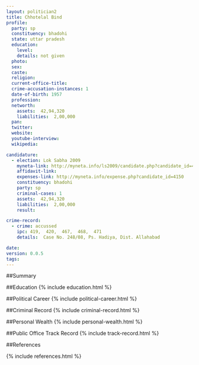 ```yaml
---
layout: politician2
title: Chhotelal Bind
profile: 
  party: sp
  constituency: bhadohi
  state: uttar pradesh
  education: 
    level: 
    details: not given
  photo: 
  sex: 
  caste: 
  religion: 
  current-office-title: 
  crime-accusation-instances: 1
  date-of-birth: 1957
  profession: 
  networth: 
    assets:  42,94,320
    liabilities:  2,00,000
  pan: 
  twitter: 
  website: 
  youtube-interview: 
  wikipedia: 

candidature: 
  - election: Lok Sabha 2009
    myneta-link: http://myneta.info/ls2009/candidate.php?candidate_id=4150
    affidavit-link: 
    expenses-link: http://myneta.info/expense.php?candidate_id=4150
    constituency: bhadohi 
    party: sp
    criminal-cases: 1
    assets:  42,94,320
    liabilities:  2,00,000
    result:  

crime-record: 
  - crime: accussed
    ipc: 419,  420,  467,  468,  471
    details:  Case No. 248/08, Ps. Hadiya, Dist. Allahabad  

date: 
version: 0.0.5
tags: 
---
```

##Summary


##Education
{% include education.html %}


##Political Career
{% include political-career.html %}


##Criminal Record
{% include criminal-record.html %}


##Personal Wealth
{% include personal-wealth.html %}


##Public Office Track Record
{% include track-record.html %}


##References


{% include references.html %}